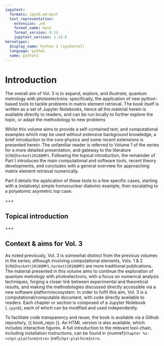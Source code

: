 ```yaml
---
jupytext:
  formats: ipynb,md:myst
  text_representation:
    extension: .md
    format_name: myst
    format_version: 0.13
    jupytext_version: 1.14.0
kernelspec:
  display_name: Python 3 (ipykernel)
  language: python
  name: python3
---
```


# Introduction

The overall aim of Vol. 3 is to expand, explore, and illustrate, quantum metrology with photoelectrons: specifically, the application of new python-based tools to tackle problems in matrix element retrieval. The book itself is written as a set of Jupyter Notebooks, hence all the material herein is available directly to readers, and can be run locally to further explore the topic, or adapt the methodology to new problems

Whilst this volume aims to provide a self-contained text, and computational examples which may be used without extensive background knowledge, a brief introduction to the core physics and some recent extensions is presented herein. The unfamiliar reader is referred to Volume 1 of the series for a more detailed presentation, and gateway to the literature {cite}`hockett2018QMP1`. Following the topical introduction, the remainder of Part I introduces the main computational and software tools, recent theory developments, and concludes with a general overview for approaching matrix element retrieval numerically.

Part II details the application of these tools to a few specific cases, starting with a (relatively) simple homonuclear diatomic example, then escalating to a polyatomic asymetric top case.

+++

## Topical introduction

+++

## Context & aims for Vol. 3

As noted previously, Vol. 3 is somewhat distinct from the previous volumes in the series; although involving computational elements, Vols. 1 & 2 {cite}`hockett2018QMP1,hockett2018QMP2` are more traditional publications. The material presented in this volume aims to continue the exploration of quantum metrology with photoelectrons, with a focus on numerical analysis techniques, forging a closer link between experimental and theoretical results, and making the methodologies discussed directly accessible via a new software platform/ecosystem. In order to fulfil this aim, Vol. 3 is a computational/computable document, with code directly available to readers. Each chapter or section is composed of a Jupyter Notebook (`.ipynb`), each of which can be modified and used independently.

To facilitate code transparency and reuse, the book is available via a Github repository, {{ book_repo }}. An HTML version is also available, which includes interactive figures. A full introduction to the relevant tool-chain, including installation instructions, can be found in {numref}`Chapter %s: <chpt:platformIntro>` {ref}`chpt:platformIntro`.



```{code-cell} ipython3

```

```{code-cell} ipython3

```
